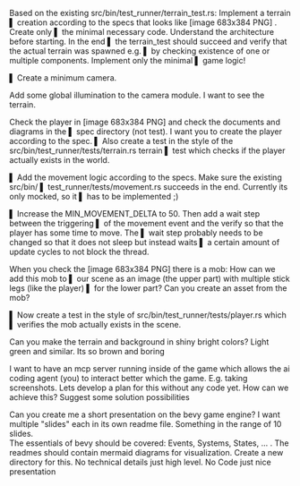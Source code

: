 Based on the existing src/bin/test_runner/terrain_test.rs: Implement a terrain
▌ creation according to the specs that looks like [image 683x384 PNG] . Create only
▌ the minimal necessary code. Understand the architecture before starting. In the end
▌ the terrain_test should succeed and verify that the actual terrain was spawned e.g.
▌ by checking existence of one or multiple components. Implement only the minimal
▌ game logic!

▌ Create a minimum camera.                   

Add some global illumination to the camera module. I want to see the terrain.

Check the player in [image 683x384 PNG] and check the documents and diagrams in the
▌ spec directory (not test). I want you to create the player according to the spec.
▌ Also create a test in the style of the src/bin/test_runner/tests/terrain.rs terrain
▌ test which checks if the player actually exists in the world.

▌ Add the movement logic according to the specs. Make sure the existing src/bin/
▌ test_runner/tests/movement.rs succeeds in the end. Currently its only mocked, so it
▌ has to be implemented ;)

▌ Increase the MIN_MOVEMENT_DELTA to 50. Then add a wait step between the triggering
▌ of the movement event and the verify so that the player has some time to move. The
▌ wait step probably needs to be changed so that it does not sleep but instead waits
▌ a certain amount of update cycles to not block the thread.

When you check the [image 683x384 PNG] there is a mob: How can we add this mob to
▌ our scene as an image (the upper part) with multiple stick legs (like the player)
▌ for the lower part? Can you create an asset from the mob?

▌ Now create a test in the style of src/bin/test_runner/tests/player.rs which
▌ verifies the mob actually exists in the scene.

Can you make the terrain and background in shiny bright colors? Light green and similar. Its so brown and boring

I want to have an mcp server running inside of the game which allows the ai coding
agent (you) to interact better which the game. E.g. taking screenshots. Lets
develop a plan for this without any code yet. How can we achieve this? Suggest some
solution possibilities

Can you create me a short presentation on the bevy game engine? I want multiple "slides" each in its own readme file. Something in the range of 10 slides.                                                                                                                                    
The essentials of bevy should be covered: Events, Systems, States, ... . The readmes should contain mermaid diagrams for visualization. Create a new                                                                                                                                           
directory for this. No technical details just high level. No Code just nice presentation